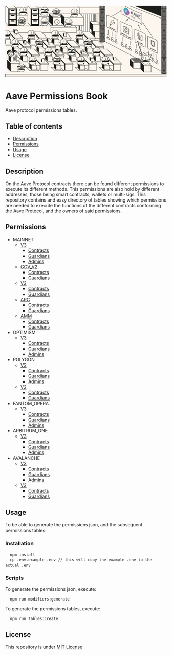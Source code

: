 
![Aave Permissions Book](./permissions_banner.jpg)
# Aave Permissions Book

Aave protocol permissions tables.

## Table of contents
- [Description](#Description)
- [Permissions](#Permissions)
- [Usage](#Usage)
- [License](#License)

## Description

On the Aave Protocol contracts there can be found different permissions to execute its different methods. This permissions are also hold by different addresses, those being smart contracts, wallets or multi-sigs.
This repository contains and easy directory of tables showing which permissions are needed to execute the functions of the different contracts conforming the Aave Protocol, and the owners of said permissions.


## Permissions

- MAINNET 
  - [V3](./out/MAINNET-V3.md) 
    - [Contracts](./out/MAINNET-V3.md#contracts) 
    - [Guardians](./out/MAINNET-V3.md#Guardians) 
    - [Admins](./out/MAINNET-V3.md#Admins) 
  - [GOV_V2](./out/MAINNET-GOV_V2.md) 
    - [Contracts](./out/MAINNET-GOV_V2.md#contracts) 
    - [Guardians](./out/MAINNET-GOV_V2.md#Guardians) 
  - [V2](./out/MAINNET-V2.md) 
    - [Contracts](./out/MAINNET-V2.md#contracts) 
    - [Guardians](./out/MAINNET-V2.md#Guardians) 
  - [ARC](./out/MAINNET-ARC.md) 
    - [Contracts](./out/MAINNET-ARC.md#contracts) 
    - [Guardians](./out/MAINNET-ARC.md#Guardians) 
  - [AMM](./out/MAINNET-AMM.md) 
    - [Contracts](./out/MAINNET-AMM.md#contracts) 
    - [Guardians](./out/MAINNET-AMM.md#Guardians) 
- OPTIMISM 
  - [V3](./out/OPTIMISM-V3.md) 
    - [Contracts](./out/OPTIMISM-V3.md#contracts) 
    - [Guardians](./out/OPTIMISM-V3.md#Guardians) 
    - [Admins](./out/OPTIMISM-V3.md#Admins) 
- POLYGON 
  - [V3](./out/POLYGON-V3.md) 
    - [Contracts](./out/POLYGON-V3.md#contracts) 
    - [Guardians](./out/POLYGON-V3.md#Guardians) 
    - [Admins](./out/POLYGON-V3.md#Admins) 
  - [V2](./out/POLYGON-V2.md) 
    - [Contracts](./out/POLYGON-V2.md#contracts) 
    - [Guardians](./out/POLYGON-V2.md#Guardians) 
- FANTOM_OPERA 
  - [V3](./out/FANTOM_OPERA-V3.md) 
    - [Contracts](./out/FANTOM_OPERA-V3.md#contracts) 
    - [Guardians](./out/FANTOM_OPERA-V3.md#Guardians) 
    - [Admins](./out/FANTOM_OPERA-V3.md#Admins) 
- ARBITRUM_ONE 
  - [V3](./out/ARBITRUM_ONE-V3.md) 
    - [Contracts](./out/ARBITRUM_ONE-V3.md#contracts) 
    - [Guardians](./out/ARBITRUM_ONE-V3.md#Guardians) 
    - [Admins](./out/ARBITRUM_ONE-V3.md#Admins) 
- AVALANCHE 
  - [V3](./out/AVALANCHE-V3.md) 
    - [Contracts](./out/AVALANCHE-V3.md#contracts) 
    - [Guardians](./out/AVALANCHE-V3.md#Guardians) 
    - [Admins](./out/AVALANCHE-V3.md#Admins) 
  - [V2](./out/AVALANCHE-V2.md) 
    - [Contracts](./out/AVALANCHE-V2.md#contracts) 
    - [Guardians](./out/AVALANCHE-V2.md#Guardians) 
       
    
## Usage

To be able to generate the permissions json, and the subsequent permissions tables:

### Installation

```
  npm install
  cp .env.example .env // this will copy the example .env to the actual .env
```

### Scripts

To generate the permissions json, execute:
```
  npm run modifiers:generate
```

To generate the permissions tables, execute:
```
  npm run tables:create
```



## License
This repository is under [MIT License](./LICENSE)
